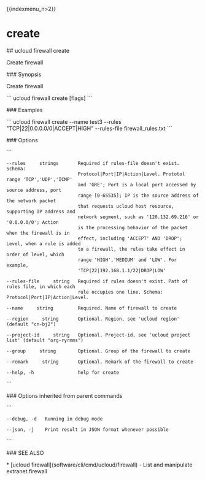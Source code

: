 {{indexmenu_n>2}}

# create

\#\# ucloud firewall create

Create firewall

\#\#\# Synopsis

Create firewall

\`\`\` ucloud firewall create \[flags\] \`\`\`

\#\#\# Examples

\`\`\` ucloud firewall create --name test3 --rules
"TCP|22|0.0.0.0/0|ACCEPT|HIGH" --rules-file firewall\_rules.txt \`\`\`

\#\#\# Options

\`\`\`

``` 
--rules     strings       Required if rules-file doesn't exist. Schema:
                          Protocol|Port|IP|Action|Level. Prototol range 'TCP','UDP','ICMP'
                          and 'GRE'; Port is a local port accessed by source address, port
                          range [0-65535]; IP is the source address of the network packet
                          that requests ucloud host resource, supporting IP address and
                          network segment, such as '120.132.69.216' or '0.0.0.0/0'; Action
                          is the processing behavior of the packet when the firewall is in
                          effect, including 'ACCEPT' AND 'DROP'; Level, when a rule is added
                          to a firewall, the rules take effect in order of level, which
                          range 'HIGH','MEDIUM' and 'LOW'. For example,
                          'TCP|22|192.168.1.1/22|DROP|LOW' 
```

``` 
--rules-file     string   Required if rules doesn't exist. Path of rules file, in which each
                          rule occupies one line. Schema: Protocol|Port|IP|Action|Level. 
```

``` 
--name     string         Required. Name of firewall to create 
```

``` 
--region     string       Optional. Region, see 'ucloud region' (default "cn-bj2") 
```

``` 
--project-id     string   Optional. Project-id, see 'ucloud project list' (default "org-ryrmms") 
```

``` 
--group     string        Optional. Group of the firewall to create 
```

``` 
--remark     string       Optional. Remark of the firewall to create 
```

``` 
--help, -h                help for create 
```

\`\`\`

\#\#\# Options inherited from parent commands

\`\`\`

``` 
--debug, -d   Running in debug mode 
```

``` 
--json, -j    Print result in JSON format whenever possible 
```

\`\`\`

\#\#\# SEE ALSO

\* \[ucloud firewall\](software/cli/cmd/ucloud/firewall) - List and
manipulate extranet firewall
